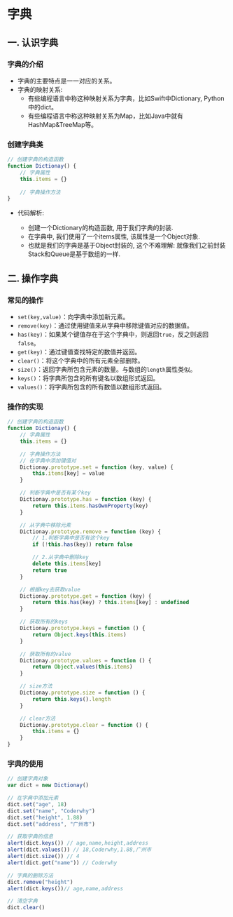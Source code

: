# 字典

## 一. 认识字典

### 字典的介绍

* 字典的主要特点是一一对应的关系。
* 字典的映射关系:
  * 有些编程语言中称这种映射关系为字典，比如Swift中Dictionary, Python中的dict。
  * 有些编程语言中称这种映射关系为Map，比如Java中就有HashMap&TreeMap等。

### 创建字典类

``` javascript
// 创建字典的构造函数
function Dictionay() {
    // 字典属性
    this.items = {}
    
    // 字典操作方法
}
```

* 代码解析:

  * 创建一个Dictionary的构造函数, 用于我们字典的封装.
  * 在字典中, 我们使用了一个items属性, 该属性是一个Object对象.
  * 也就是我们的字典是基于Object封装的, 这个不难理解: 就像我们之前封装Stack和Queue是基于数组的一样.

## 二. 操作字典

### 常见的操作

* `set(key,value)`：向字典中添加新元素。
* `remove(key)`：通过使用键值来从字典中移除键值对应的数据值。
* `has(key)`：如果某个键值存在于这个字典中，则返回`true`，反之则返回`false`。
* `get(key)`：通过键值查找特定的数值并返回。
* `clear()`：将这个字典中的所有元素全部删除。
* `size()`：返回字典所包含元素的数量。与数组的`length`属性类似。
* `keys()`：将字典所包含的所有键名以数组形式返回。
* `values()`：将字典所包含的所有数值以数组形式返回。

### 操作的实现

``` javascript
// 创建字典的构造函数
function Dictionay() {
    // 字典属性
    this.items = {}

    // 字典操作方法
    // 在字典中添加键值对
    Dictionay.prototype.set = function (key, value) {
        this.items[key] = value
    }

    // 判断字典中是否有某个key
    Dictionay.prototype.has = function (key) {
        return this.items.hasOwnProperty(key)
    }

    // 从字典中移除元素
    Dictionay.prototype.remove = function (key) {
        // 1.判断字典中是否有这个key
        if (!this.has(key)) return false

        // 2.从字典中删除key
        delete this.items[key]
        return true
    }

    // 根据key去获取value
    Dictionay.prototype.get = function (key) {
        return this.has(key) ? this.items[key] : undefined
    }

    // 获取所有的keys
    Dictionay.prototype.keys = function () {
        return Object.keys(this.items)
    }

    // 获取所有的value
    Dictionay.prototype.values = function () {
        return Object.values(this.items)
    }

    // size方法
    Dictionay.prototype.size = function () {
        return this.keys().length
    }

    // clear方法
    Dictionay.prototype.clear = function () {
        this.items = {}
    }
}
```

### 字典的使用

``` javascript
// 创建字典对象
var dict = new Dictionay()

// 在字典中添加元素
dict.set("age", 18)
dict.set("name", "Coderwhy")
dict.set("height", 1.88)
dict.set("address", "广州市")

// 获取字典的信息
alert(dict.keys()) // age,name,height,address
alert(dict.values()) // 18,Coderwhy,1.88,广州市
alert(dict.size()) // 4
alert(dict.get("name")) // Coderwhy

// 字典的删除方法
dict.remove("height")
alert(dict.keys())// age,name,address

// 清空字典
dict.clear()
```
